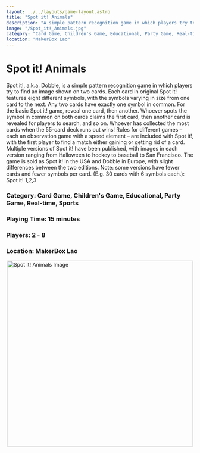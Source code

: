 ```yaml
---
layout: ../../layouts/game-layout.astro
title: "Spot it! Animals"
description: "A simple pattern recognition game in which players try to find an image shown on two cards. "
image: "/Spot_it!_Animals.jpg"
category: "Card Game, Children's Game, Educational, Party Game, Real-time, Sports"
location: "MakerBox Lao"
---
```

# Spot it! Animals

Spot it!, a.k.a. Dobble, is a simple pattern recognition game in which players try to find an image shown on two cards.  Each card in original Spot it! features eight different symbols, with the symbols varying in size from one card to the next. Any two cards have exactly one symbol in common. For the basic Spot it! game, reveal one card, then another. Whoever spots the symbol in common on both cards claims the first card, then another card is revealed for players to search, and so on. Whoever has collected the most cards when the 55-card deck runs out wins!  Rules for different games &ndash; each an observation game with a speed element &ndash; are included with Spot it!, with the first player to find a match either gaining or getting rid of a card. Multiple versions of Spot it! have been published, with images in each version ranging from Halloween to hockey to baseball to San Francisco.  The game is sold as Spot it! in the USA and Dobble in Europe, with slight differences between the two editions.  Note: some versions have fewer cards and fewer symbols per card. (E.g. 30 cards with 6 symbols each.): Spot it! 1,2,3  

### Category: Card Game, Children's Game, Educational, Party Game, Real-time, Sports

### Playing Time: 15 minutes

### Players: 2 - 8

### Location: MakerBox Lao

<img src="/Spot_it!_Animals.jpg" alt="Spot it! Animals Image" width="500" style="display: block; margin: 0 auto">

